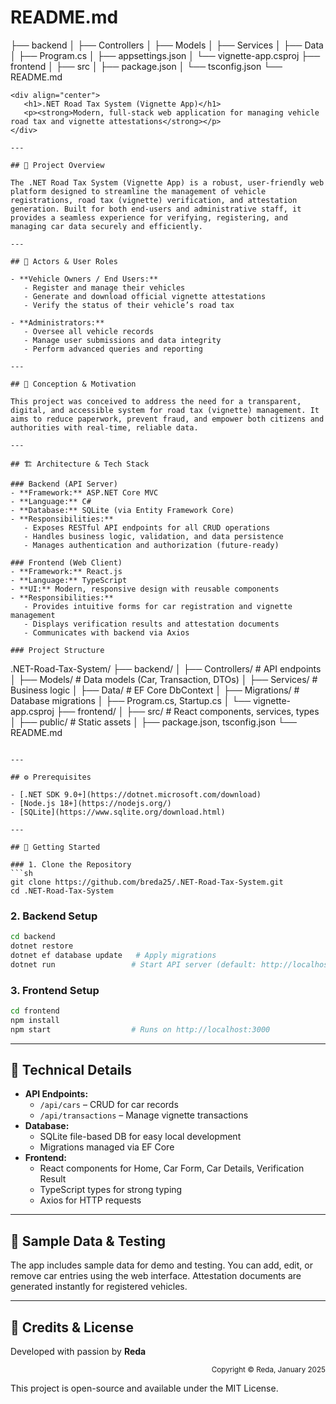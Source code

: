 # README.md
├── backend
│   ├── Controllers
│   ├── Models
│   ├── Services
│   ├── Data
│   ├── Program.cs
│   ├── appsettings.json
│   └── vignette-app.csproj
├── frontend
│   ├── src
│   ├── package.json
│   └── tsconfig.json
└── README.md
```
<div align="center">
   <h1>.NET Road Tax System (Vignette App)</h1>
   <p><strong>Modern, full-stack web application for managing vehicle road tax and vignette attestations</strong></p>
</div>

---

## 🚗 Project Overview

The .NET Road Tax System (Vignette App) is a robust, user-friendly web platform designed to streamline the management of vehicle registrations, road tax (vignette) verification, and attestation generation. Built for both end-users and administrative staff, it provides a seamless experience for verifying, registering, and managing car data securely and efficiently.

---

## 👥 Actors & User Roles

- **Vehicle Owners / End Users:**
   - Register and manage their vehicles
   - Generate and download official vignette attestations
   - Verify the status of their vehicle’s road tax

- **Administrators:**
   - Oversee all vehicle records
   - Manage user submissions and data integrity
   - Perform advanced queries and reporting

---

## 🧠 Conception & Motivation

This project was conceived to address the need for a transparent, digital, and accessible system for road tax (vignette) management. It aims to reduce paperwork, prevent fraud, and empower both citizens and authorities with real-time, reliable data.

---

## 🏗️ Architecture & Tech Stack

### Backend (API Server)
- **Framework:** ASP.NET Core MVC
- **Language:** C#
- **Database:** SQLite (via Entity Framework Core)
- **Responsibilities:**
   - Exposes RESTful API endpoints for all CRUD operations
   - Handles business logic, validation, and data persistence
   - Manages authentication and authorization (future-ready)

### Frontend (Web Client)
- **Framework:** React.js
- **Language:** TypeScript
- **UI:** Modern, responsive design with reusable components
- **Responsibilities:**
   - Provides intuitive forms for car registration and vignette management
   - Displays verification results and attestation documents
   - Communicates with backend via Axios

### Project Structure
```
.NET-Road-Tax-System/
├── backend/
│   ├── Controllers/         # API endpoints
│   ├── Models/             # Data models (Car, Transaction, DTOs)
│   ├── Services/           # Business logic
│   ├── Data/               # EF Core DbContext
│   ├── Migrations/         # Database migrations
│   ├── Program.cs, Startup.cs
│   └── vignette-app.csproj
├── frontend/
│   ├── src/                # React components, services, types
│   ├── public/             # Static assets
│   ├── package.json, tsconfig.json
└── README.md
```

---

## ⚙️ Prerequisites

- [.NET SDK 9.0+](https://dotnet.microsoft.com/download)
- [Node.js 18+](https://nodejs.org/)
- [SQLite](https://www.sqlite.org/download.html)

---

## 🚀 Getting Started

### 1. Clone the Repository
```sh
git clone https://github.com/breda25/.NET-Road-Tax-System.git
cd .NET-Road-Tax-System
```

### 2. Backend Setup
```sh
cd backend
dotnet restore
dotnet ef database update   # Apply migrations
dotnet run                 # Start API server (default: http://localhost:5000)
```

### 3. Frontend Setup
```sh
cd frontend
npm install
npm start                  # Runs on http://localhost:3000
```

---

## 🧩 Technical Details

- **API Endpoints:**
   - `/api/cars` – CRUD for car records
   - `/api/transactions` – Manage vignette transactions
- **Database:**
   - SQLite file-based DB for easy local development
   - Migrations managed via EF Core
- **Frontend:**
   - React components for Home, Car Form, Car Details, Verification Result
   - TypeScript types for strong typing
   - Axios for HTTP requests

---

## 📝 Sample Data & Testing

The app includes sample data for demo and testing. You can add, edit, or remove car entries using the web interface. Attestation documents are generated instantly for registered vehicles.

---

## 🤝 Credits & License

Developed with passion by **Reda**

<p align="right"><sub>Copyright © Reda, January 2025</sub></p>

This project is open-source and available under the MIT License.